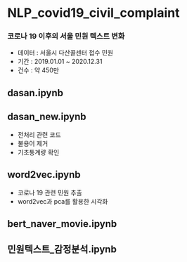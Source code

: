 # NLP_covid19_civil_complaint
### 코로나 19 이후의 서울 민원 텍스트 변화
+ 데이터 : 서울시 다산콜센터 접수 민원
+ 기간 : 2019.01.01 ~ 2020.12.31
+ 건수 : 약 450만

## dasan.ipynb
## dasan_new.ipynb
+ 전처리 관련 코드
+ 불용어 제거
+ 기초통계량 확인
## word2vec.ipynb
+ 코로나 19 관련 민원 추출
+ word2vec과 pca를 활용한 시각화
## bert_naver_movie.ipynb
## 민원텍스트_감정분석.ipynb

